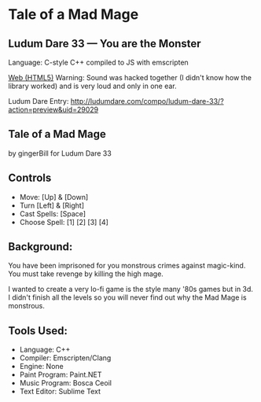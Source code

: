 # Tale of a Mad Mage
## Ludum Dare 33 — You are the Monster

Language:	C-style C++ compiled to JS with emscripten

[Web (HTML5)](http://www.gingerbill.org/ludum-dare/33/)	Warning: Sound was hacked together (I didn't know how the library worked) and is very loud and only in one ear.

Ludum Dare Entry: http://ludumdare.com/compo/ludum-dare-33/?action=preview&uid=29029

## Tale of a Mad Mage 
by gingerBill for Ludum Dare 33 

## Controls 
* Move: [Up] & [Down] 
* Turn [Left] & [Right] 
* Cast Spells: [Space] 
* Choose Spell: [1] [2] [3] [4] 

## Background: 

You have been imprisoned for you monstrous crimes against magic-kind. 
You must take revenge by killing the high mage. 

I wanted to create a very lo-fi game is the style many '80s games but in 3d. 
I didn't finish all the levels so you will never find out why the Mad Mage is monstrous. 

## Tools Used: 

* Language: C++ 
* Compiler: Emscripten/Clang 
* Engine: None 
* Paint Program: Paint.NET 
* Music Program: Bosca Ceoil 
* Text Editor: Sublime Text 
